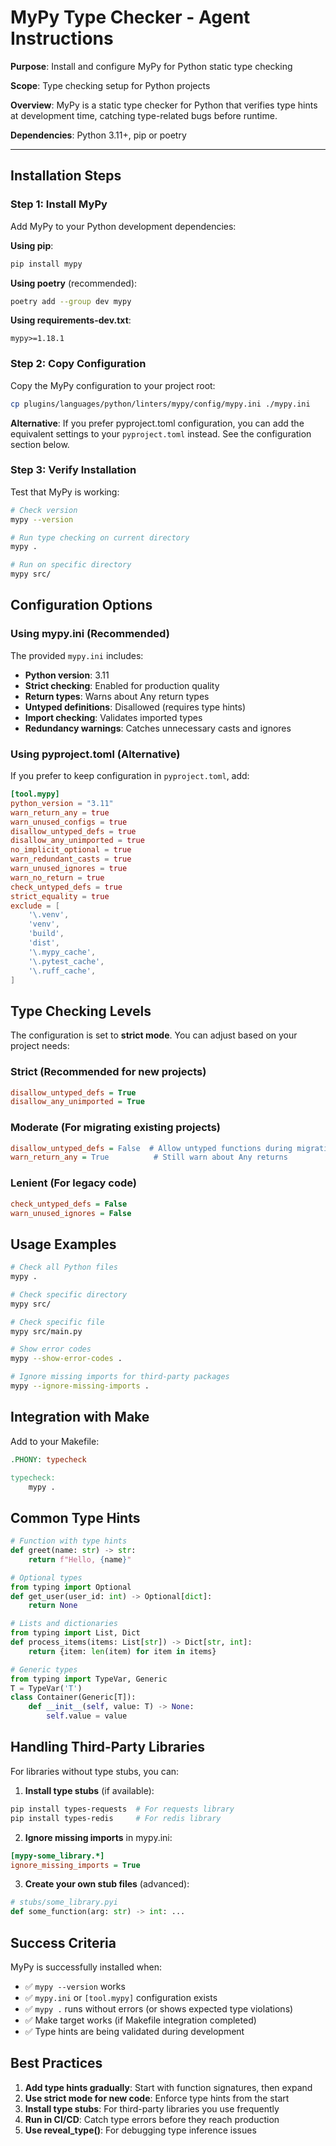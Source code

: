 # MyPy Type Checker - Agent Instructions

**Purpose**: Install and configure MyPy for Python static type checking

**Scope**: Type checking setup for Python projects

**Overview**: MyPy is a static type checker for Python that verifies type hints at development
    time, catching type-related bugs before runtime.

**Dependencies**: Python 3.11+, pip or poetry

---

## Installation Steps

### Step 1: Install MyPy

Add MyPy to your Python development dependencies:

**Using pip**:
```bash
pip install mypy
```

**Using poetry** (recommended):
```bash
poetry add --group dev mypy
```

**Using requirements-dev.txt**:
```
mypy>=1.18.1
```

### Step 2: Copy Configuration

Copy the MyPy configuration to your project root:

```bash
cp plugins/languages/python/linters/mypy/config/mypy.ini ./mypy.ini
```

**Alternative**: If you prefer pyproject.toml configuration, you can add the equivalent
settings to your `pyproject.toml` instead. See the configuration section below.

### Step 3: Verify Installation

Test that MyPy is working:

```bash
# Check version
mypy --version

# Run type checking on current directory
mypy .

# Run on specific directory
mypy src/
```

## Configuration Options

### Using mypy.ini (Recommended)

The provided `mypy.ini` includes:
- **Python version**: 3.11
- **Strict checking**: Enabled for production quality
- **Return types**: Warns about Any return types
- **Untyped definitions**: Disallowed (requires type hints)
- **Import checking**: Validates imported types
- **Redundancy warnings**: Catches unnecessary casts and ignores

### Using pyproject.toml (Alternative)

If you prefer to keep configuration in `pyproject.toml`, add:

```toml
[tool.mypy]
python_version = "3.11"
warn_return_any = true
warn_unused_configs = true
disallow_untyped_defs = true
disallow_any_unimported = true
no_implicit_optional = true
warn_redundant_casts = true
warn_unused_ignores = true
warn_no_return = true
check_untyped_defs = true
strict_equality = true
exclude = [
    '\.venv',
    'venv',
    'build',
    'dist',
    '\.mypy_cache',
    '\.pytest_cache',
    '\.ruff_cache',
]
```

## Type Checking Levels

The configuration is set to **strict mode**. You can adjust based on your project needs:

### Strict (Recommended for new projects)
```ini
disallow_untyped_defs = True
disallow_any_unimported = True
```

### Moderate (For migrating existing projects)
```ini
disallow_untyped_defs = False  # Allow untyped functions during migration
warn_return_any = True          # Still warn about Any returns
```

### Lenient (For legacy code)
```ini
check_untyped_defs = False
warn_unused_ignores = False
```

## Usage Examples

```bash
# Check all Python files
mypy .

# Check specific directory
mypy src/

# Check specific file
mypy src/main.py

# Show error codes
mypy --show-error-codes .

# Ignore missing imports for third-party packages
mypy --ignore-missing-imports .
```

## Integration with Make

Add to your Makefile:

```makefile
.PHONY: typecheck

typecheck:
	mypy .
```

## Common Type Hints

```python
# Function with type hints
def greet(name: str) -> str:
    return f"Hello, {name}"

# Optional types
from typing import Optional
def get_user(user_id: int) -> Optional[dict]:
    return None

# Lists and dictionaries
from typing import List, Dict
def process_items(items: List[str]) -> Dict[str, int]:
    return {item: len(item) for item in items}

# Generic types
from typing import TypeVar, Generic
T = TypeVar('T')
class Container(Generic[T]):
    def __init__(self, value: T) -> None:
        self.value = value
```

## Handling Third-Party Libraries

For libraries without type stubs, you can:

1. **Install type stubs** (if available):
```bash
pip install types-requests  # For requests library
pip install types-redis     # For redis library
```

2. **Ignore missing imports** in mypy.ini:
```ini
[mypy-some_library.*]
ignore_missing_imports = True
```

3. **Create your own stub files** (advanced):
```python
# stubs/some_library.pyi
def some_function(arg: str) -> int: ...
```

## Success Criteria

MyPy is successfully installed when:
- ✅ `mypy --version` works
- ✅ `mypy.ini` or `[tool.mypy]` configuration exists
- ✅ `mypy .` runs without errors (or shows expected type violations)
- ✅ Make target works (if Makefile integration completed)
- ✅ Type hints are being validated during development

## Best Practices

1. **Add type hints gradually**: Start with function signatures, then expand
2. **Use strict mode for new code**: Enforce type hints from the start
3. **Install type stubs**: For third-party libraries you use frequently
4. **Run in CI/CD**: Catch type errors before they reach production
5. **Use reveal_type()**: For debugging type inference issues
